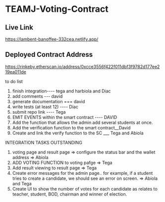 # TEAMJ-Voting-Contract


## Live Link
https://lambent-banoffee-332cea.netlify.app/


## Deployed Contract Address
https://rinkeby.etherscan.io/address/0xcce3556f422f011dbf3f9782d177ee219ea011de


to do list
1. finish integration---- tega and harbiola and Diac
2. add comments --- david
3. generate documentation === david
4. write tests (at least 12) ---- Diac
5. submit repo link ---- Tega
6. EMIT EVENTS within the smart contract ---- DAVID
7. Add the function that allows the admin add several students at once. 
8. Add the verification function to the smart contract__David
9. Create and link the verify function to the SC ___ Tega and Abiola 

INTEGRATION TASKS OUTSTANDING
1. voting page and result page => configure the status bar and the wallet address => Abiola
2. ADD VOTING FUNCTION to voting pafge => Tega
3. Add result viewing to result page => Tega
4. Create error messages for the admin page.. for example, if a student tries to create a candidate, we should see an error on screen. => Abiola and Tega
5. Create UI to show the number of votes for each candidate as relates to teacher, student, BOD, chairman and winner of election.
